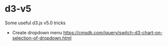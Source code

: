# d3-v5

Some useful d3.js v5.0 tricks

- Create dropdown menu https://cmsdk.com/jquery/switch-d3-chart-on-selection-of-dropdown.html
